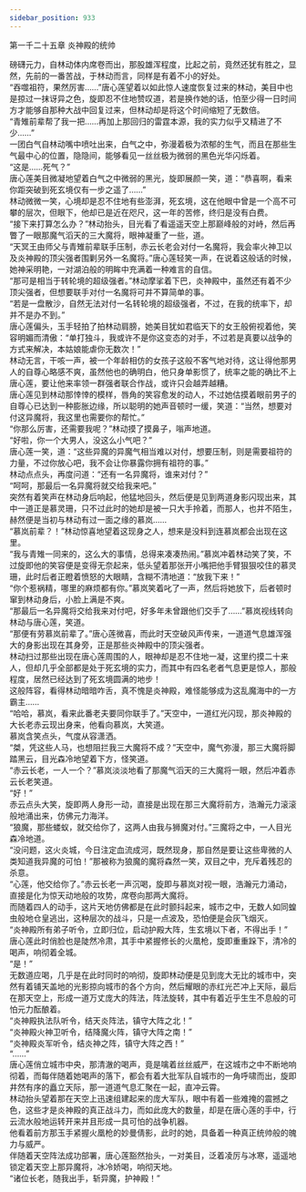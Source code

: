 ```yaml
---
sidebar_position: 933
---
```

 第一千二十五章 炎神殿的统帅


磅礴元力，自林动体内席卷而出，那股雄浑程度，比起之前，竟然还犹有胜之，显然，先前的一番苦战，于林动而言，同样是有着不小的好处。  
“吞噬祖符，果然厉害……”唐心莲望着以如此惊人速度恢复过来的林动，美目中也是掠过一抹讶异之色，旋即忍不住地赞叹道，若是换作她的话，怕至少得一日时间方才能够自那种大战中回复过来，但林动却是将这个时间缩短了无数倍。  
“青雉前辈帮了我一把……再加上那回归的雷霆本源，我的实力似乎又精进了不少……”  
一团白气自林动嘴中喷吐出来，白气之中，弥漫着极为浓郁的生气，而且在那些生气最中心的位置，隐隐间，能够看见一丝丝极为微弱的黑色光华闪烁着。  
“这是……死气？”  
唐心莲美目微凝地望着白气之中微弱的黑光，旋即展颜一笑，道：“恭喜啊，看来你距突破到死玄境仅有一步之遥了……”  
林动微微一笑，心境却是忍不住地有些澎湃，死玄境，这在他眼中曾是一个高不可攀的层次，但眼下，他却已是近在咫尺，这一年的苦修，终归是没有白费。  
“接下来打算怎么办？”林动抬头，目光看了看遥遥天空上那巅峰般的对峙，然后再瞥了一眼那魔气滔天的三大魔将，眼神凝重了一些，道。  
“天冥王由师父与青雉前辈联手压制，赤云长老会对付一名魔将，我会率火神卫以及炎神殿的顶尖强者围剿另外一名魔将。”唐心莲轻笑一声，在说着这般话的时候，她神采明艳，一对湖泊般的明眸中充满着一种难言的自信。  
“那可是相当于转轮境的超级强者。”林动摩挲着下巴，炎神殿中，虽然还有着不少顶尖强者，但想要联手对付一名魔将可并不算简单的事。  
“若是一盘散沙，自然无法对付一名转轮境的超级强者，不过，在我的统率下，却并不是办不到。”  
唐心莲偏头，玉手轻拍了拍林动肩膀，她美目犹如君临天下的女王般俯视着他，笑容明媚而清傲：“单打独斗，我或许不是你这变态的对手，不过若是真要以战争的方式来解决，本姑娘能虐你无数次！”  
林动无言，干咳一声，被一个年龄相仿的女孩子这般不客气地对待，这让得他那男人的自尊心略感不爽，虽然他也的确明白，他只身单影惯了，统率之能的确比不上唐心莲，要让他来率领一群强者联合作战，或许只会越弄越糟。  
唐心莲见到林动那悻悻的模样，唇角的笑容愈发的动人，不过她估摸着眼前男子的自尊心已达到一种膨胀边缘，所以聪明的她声音顿时一缓，笑道：“当然，想要对付这异魔将，我这里也需要你的帮忙。”  
“你那么厉害，还需要我呢？”林动摸了摸鼻子，嗡声地道。  
“好啦，你一个大男人，没这么小气吧？”  
唐心莲一笑，道：“这些异魔的异魔气相当难以对付，想要压制，则是需要祖符的力量，不过你放心吧，我不会让你暴露你拥有祖符的事。”  
林动点点头，再度问道：“还有一名异魔将，谁来对付？”  
“呵呵，那最后一名异魔将就交给我来吧。”  
突然有着笑声在林动身后响起，他猛地回头，然后便是见到两道身影闪现出来，其中一道正是慕灵珊，只不过此时的她却是被一只大手拎着，而那人，也并不陌生，赫然便是当初与林动有过一面之缘的慕岚……  
“慕岚前辈？！”林动惊喜地望着这现身之人，想来是没料到连慕岚都会出现在这里。  
“我与青雉一同来的，这么大的事情，总得来凑凑热闹。”慕岚冲着林动笑了笑，不过旋即他的笑容便是变得无奈起来，低头望着那张开小嘴把他手臂狠狠咬住的慕灵珊，此时后者正瞪着愤怒的大眼睛，含糊不清地道：“放我下来！”  
“你个惹祸精，哪里的麻烦都有你。”慕岚笑着叱了一声，然后将她放下，后者顿时窜到林动身后，小脸上满是不爽。  
“那最后一名异魔将交给我来对付吧，好多年未曾跟他们交手了……”慕岚视线转向林动与唐心莲，笑道。  
“那便有劳慕岚前辈了。”唐心莲微喜，而此时天空破风声传来，一道道气息雄浑强大的身影出现在其身旁，正是那些炎神殿中的顶尖强者。  
林动扫过那些出现在唐心莲周围的人，眼神却是忍不住地一凝，这里约摸二十来人，但却几乎全部都是处于死玄境的实力，而其中有四名老者气息更是惊人，那般程度，居然已经达到了死玄境圆满的地步！  
这般阵容，看得林动暗暗咋舌，真不愧是炎神殿，难怪能够成为这乱魔海中的一方霸主……  
“哈哈，慕岚，看来此番老夫要同你联手了。”天空中，一道红光闪现，那炎神殿的大长老赤云现出身来，他看向慕岚，大笑道。  
慕岚含笑点头，气度从容潇洒。  
“桀，凭这些人马，也想阻拦我三大魔将不成？”天空中，魔气弥漫，那三大魔将脚踏黑云，目光森冷地望着下方，怪笑道。  
“赤云长老，一人一个？”慕岚淡淡地看了那魔气滔天的三大魔将一眼，然后冲着赤云长老笑道。  
“好！”  
赤云点头大笑，旋即两人身形一动，直接是出现在那三大魔将前方，浩瀚元力滚滚般地涌出来，仿佛元力海洋。  
“狼魔，那些蝼蚁，就交给你了，这两人由我与狮魔对付。”三魔将之中，一人目光森冷地道。  
“没问题，这火炎城，今日注定血流成河，既然现身，那自然是要让这些卑微的人类知道我异魔的可怕！”那被称为狼魔的魔将森然一笑，双目之中，充斥着残忍的杀意。  
“心莲，他交给你了。”赤云长老一声沉喝，旋即与慕岚对视一眼，浩瀚元力涌动，直接是化为惊天动地般的攻势，席卷向那两大魔将。  
而随着四人的动手，这片天地仿佛都是在此时颤抖起来，城市之中，无数人如同蝗虫般地仓皇逃出，这种层次的战斗，只是一点波及，恐怕便是会灰飞烟灭。  
“炎神殿所有弟子听令，立即归位，启动护殿大阵，生玄境以下者，不得出手！”  
唐心莲此时俏脸也是陡然冷肃，其手中紧握修长的火凰枪，旋即重重跺下，清冷的喝声，响彻着全城。  
“是！”  
无数道应喝，几乎是在此时同时的响彻，旋即林动便是见到庞大无比的城市中，突然有着铺天盖地的光影掠向城市的各个方向，然后耀眼的赤红光芒冲上天际，最后在那天空上，形成一道万丈庞大的阵法，阵法旋转，其中有着近乎生生不息般的可怕元力酝酿着。  
“炎神殿执法队听令，结天炎阵法，镇守大阵之北！”  
“炎神殿火神卫听令，结降魔火阵，镇守大阵之南！”  
“炎神殿炎军听令，结炎神之阵，镇守大阵之西！”  
“……”  
唐心莲俏立城市中央，那清澈的喝声，竟是噙着丝丝威严，在这城市之中不断地响彻着，而每伴随着她喝声的落下，都会有着大批军队自城市的一角呼啸而出，旋即井然有序的矗立天际，那一道道气息汇聚在一起，直冲云霄。  
林动抬头望着那在天空上迅速组建起来的庞大军队，眼中有着一些难掩的震撼之色，这些才是炎神殿的真正战斗力，而如此庞大的数量，却是在唐心莲的手中，行云流水般地运转开来并且形成一具可怕的战争机器。  
他看着前方那玉手紧握火凰枪的妙曼倩影，此时的她，具备着一种真正统帅般的魄力与威严。  
伴随着天空阵法成功部署，唐心莲豁然抬头，一对美目，泛着凌厉与冰寒，遥遥地锁定着天空上那异魔将，冰冷娇喝，响彻天地。  
“诸位长老，随我出手，斩异魔，护神殿！”  
  
  
